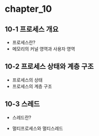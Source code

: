 # chapter_10

## 10-1 프로세스 개요

- 프로세스란?
- 메모리의 커널 영역과 사용자 영역

## 10-2 프로세스 상태와 계층 구조

- 프로세스의 상태
- 프로세스의 계층 구조

## 10-3 스레드

- 스레드란?

- 멀티프로세스와 멀티스레드